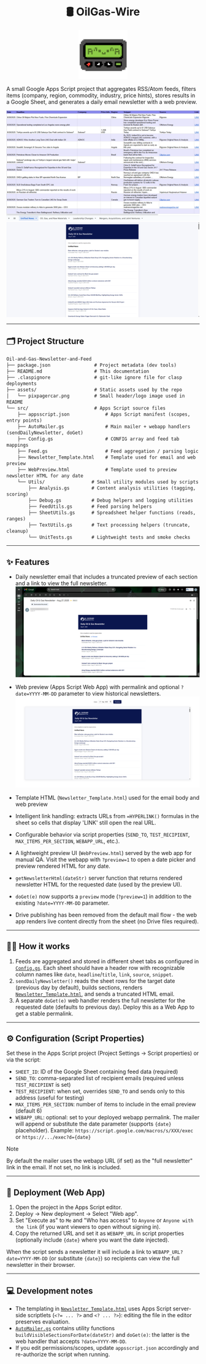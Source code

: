 <h1 align="center">🛢️ OilGas-Wire</h1>

<p align="center">
  <img src="assets/pixpagercar.png" alt="Feed Car" title="Feed Car" width="128">
</p>

A small Google Apps Script project that aggregates RSS/Atom feeds, filters items (company, region, commodity, industry, price hints), stores results in a Google Sheet, and generates a daily email newsletter with a web preview.

<p align="center">
<img src="assets/feed_sheets.png" alt="Feed Sheets" title="Feed Sheets" width="600" >
<img src="assets/newsletter_full.png" alt="Feed Sheets" title="Feed Sheets" width="600" >

</p>

---

## 🗂️ Project Structure

```plaintext
Oil-and-Gas-Newsletter-and-Feed
├── package.json                # Project metadata (dev tools)
├── README.md                   # This documentation
├── .claspignore                # git-like ignore file for clasp deployments
├── assets/                     # Static assets used by the repo
│   └── pixpagercar.png         # Small header/logo image used in README
└── src/                        # Apps Script source files
    ├── appsscript.json             # Apps Script manifest (scopes, entry points)
    ├── AutoMailer.gs               # Main mailer + webapp handlers (sendDailyNewsletter, doGet)
    ├── Config.gs                   # CONFIG array and feed tab mappings
    ├── Feed.gs                     # Feed aggregation / parsing logic
    ├── Newsletter_Template.html    # Template used for email and web preview
    ├── WebPreview.html             # Template used to preview newsletter HTML for any date
    └── Utils/                 # Small utility modules used by scripts
        ├── Analysis.gs        # Content analysis utilities (tagging, scoring)
        ├── Debug.gs           # Debug helpers and logging utilities
        ├── FeedUtils.gs       # Feed parsing helpers
        ├── SheetUtils.gs      # Spreadsheet helper functions (reads, ranges)
        ├── TextUtils.gs       # Text processing helpers (truncate, cleanup)
        └── UnitTests.gs       # Lightweight tests and smoke checks
```

---

## ✨ Features

- Daily newsletter email that includes a truncated preview of each section and a link to view the full newsletter.
![Newsletter Mail](assets/newsletter_mail.png)

- Web preview (Apps Script Web App) with permalink and optional `?date=YYYY-MM-DD` parameter to view historical newsletters.
![Newsletter Preview](assets/newsletter_preview.png)

- Template HTML (`Newsletter_Template.html`) used for the email body and web preview
- Intelligent link handling: extracts URLs from `=HYPERLINK()` formulas in the sheet so cells that display 'LINK' still open the real URL.
- Configurable behavior via script properties (`SEND_TO`, `TEST_RECIPIENT`, `MAX_ITEMS_PER_SECTION`, `WEBAPP_URL`, etc.).
- A lightweight preview UI (`WebPreview.html`) served by the web app for manual QA. Visit the webapp with `?preview=1` to open a date picker and preview rendered HTML for any date.
- `getNewsletterHtml(dateStr)` server function that returns rendered newsletter HTML for the requested date (used by the preview UI).
- `doGet(e)` now supports a `preview` mode (`?preview=1`) in addition to the existing `?date=YYYY-MM-DD` parameter.
- Drive publishing has been removed from the default mail flow - the web app renders live content directly from the sheet (no Drive files required).

---

## 👷‍♂️ How it works

1. Feeds are aggregated and stored in different sheet tabs as configured in [`Config.gs`](src/Config.gs). Each sheet should have a header row with recognizable column names like `date`, `headline`/`title`, `link`, `source`, `snippet`.
2. `sendDailyNewsletter()` reads the sheet rows for the target date (previous day by default), builds sections, renders [`Newsletter_Template.html`](src/Newsletter_Template.html), and sends a truncated HTML email.
3. A separate `doGet(e)` web handler renders the full newsletter for the requested date (defaults to previous day). Deploy this as a Web App to get a stable permalink.

---

## ⚙️ Configuration (Script Properties)

Set these in the Apps Script project (Project Settings → Script properties) or via the script:

- `SHEET_ID`: ID of the Google Sheet containing feed data (required)
- `SEND_TO`: comma-separated list of recipient emails (required unless `TEST_RECIPIENT` is set)
- `TEST_RECIPIENT`: when set, overrides `SEND_TO` and sends only to this address (useful for testing)
- `MAX_ITEMS_PER_SECTION`: number of items to include in the email preview (default 6)
- `WEBAPP_URL`: optional: set to your deployed webapp permalink. The mailer will append or substitute the date parameter (supports `{date}` placeholder). Example: `https://script.google.com/macros/s/XXX/exec` or `https://.../exec?d={date}`

> [!NOTE]
> By default the mailer uses the webapp URL (if set) as the "full newsletter" link in the email. If not set, no link is included.

---

## 🚀 Deployment (Web App)

1. Open the project in the Apps Script editor.
2. Deploy → New deployment → Select "Web app".
3. Set "Execute as" to `Me` and "Who has access" to `Anyone` or `Anyone with the link` (if you want viewers to open without signing in).
4. Copy the returned URL and set it as `WEBAPP_URL` in script properties (optionally include `{date}` where you want the date injected).

When the script sends a newsletter it will include a link to `WEBAPP_URL?date=YYYY-MM-DD` (or substitute `{date}`) so recipients can view the full newsletter in their browser.

---

## 💻 Development notes

- The templating in [`Newsletter_Template.html`](src/Newsletter_Template.html) uses Apps Script server-side scriptlets (`<?= ... ?>` and `<? ... ?>`): editing the file in the editor preserves evaluation.
- [`AutoMailer.gs`](src/AutoMailer.gs) contains utility functions `buildVisibleSectionsForDate(dateStr)` and `doGet(e)`: the latter is the web handler that accepts `?date=YYYY-MM-DD`.
- If you edit permissions/scopes, update `appsscript.json` accordingly and re-authorize the script when running.
